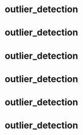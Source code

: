 # outlier_detection
# outlier_detection
# outlier_detection
# outlier_detection
# outlier_detection
# outlier_detection

